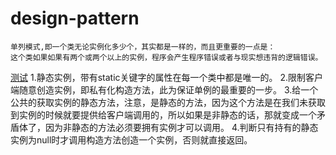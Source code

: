 # design-pattern
    单列模式,即一个类无论实例化多少个，其实都是一样的，而且更重要的一点是：
    这个类如果如果有两个或两个以上的实例，程序会产生程序错误或者与现实想违背的逻辑错误。
[测试](https://github.com/Huanglog/design-pattern/blob/master/singleton/src/main/java/com.singleton/Singleton.java)
    1.静态实例，带有static关键字的属性在每一个类中都是唯一的。
    2.限制客户端随意创造实例，即私有化构造方法，此为保证单例的最重要的一步。
    3.给一个公共的获取实例的静态方法，注意，是静态的方法，因为这个方法是在我们未获取到实例的时候就要提供给客户端调用的，所以如果是非静态的话，那就变成一个矛盾体了，因为非静态的方法必须要拥有实例才可以调用。
    4.判断只有持有的静态实例为null时才调用构造方法创造一个实例，否则就直接返回。
